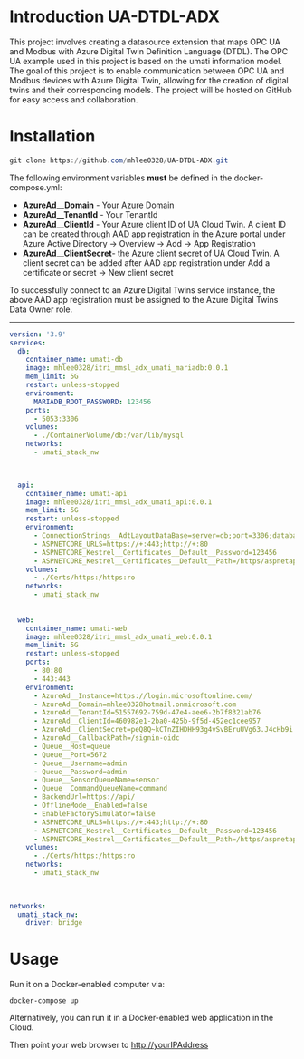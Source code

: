 # Introduction UA-DTDL-ADX

This project involves creating a datasource extension that maps OPC UA and Modbus with Azure Digital Twin Definition Language (DTDL). The OPC UA example used in this project is based on the umati information model. The goal of this project is to enable communication between OPC UA and Modbus devices with Azure Digital Twin, allowing for the creation of digital twins and their corresponding models. The project will be hosted on GitHub for easy access and collaboration.



# Installation

```powershell
git clone https://github.com/mhlee0328/UA-DTDL-ADX.git
```

The following environment variables **must** be defined in the docker-compose.yml:

* **AzureAd__Domain** - Your Azure Domain
* **AzureAd__TenantId** - Your TenantId
* **AzureAd__ClientId**  - Your Azure client ID of UA Cloud Twin. A client ID can be created through AAD app registration in the Azure portal under Azure Active Directory -> Overview -> Add -> App Registration
* **AzureAd__ClientSecret**- the Azure client secret of UA Cloud Twin. A client secret can be added after AAD app registration under Add a certificate or secret -> New client secret

To successfully connect to an Azure Digital Twins service instance, the above AAD app registration must be assigned to the Azure Digital Twins Data Owner role.

****

```yaml
version: '3.9'
services:
  db:
    container_name: umati-db
    image: mhlee0328/itri_mmsl_adx_umati_mariadb:0.0.1
    mem_limit: 5G
    restart: unless-stopped
    environment:
      MARIADB_ROOT_PASSWORD: 123456
    ports:
      - 5053:3306
    volumes:
      - ./ContainerVolume/db:/var/lib/mysql
    networks:
      - umati_stack_nw
 


  api:
    container_name: umati-api
    image: mhlee0328/itri_mmsl_adx_umati_api:0.0.1
    mem_limit: 5G
    restart: unless-stopped
    environment:
      - ConnectionStrings__AdtLayoutDataBase=server=db;port=3306;database=adt_layout;user=root;password=123456
      - ASPNETCORE_URLS=https://+:443;http://+:80
      - ASPNETCORE_Kestrel__Certificates__Default__Password=123456
      - ASPNETCORE_Kestrel__Certificates__Default__Path=/https/aspnetapp.pfx
    volumes:
      - ./Certs/https:/https:ro
    networks:
      - umati_stack_nw
      
 
  web:
    container_name: umati-web
    image: mhlee0328/itri_mmsl_adx_umati_web:0.0.1
    mem_limit: 5G
    restart: unless-stopped
    ports:
      - 80:80
      - 443:443
    environment:
      - AzureAd__Instance=https://login.microsoftonline.com/
      - AzureAd__Domain=mhlee0328hotmail.onmicrosoft.com
      - AzureAd__TenantId=51557692-759d-47e4-aee6-2b7f8321ab76
      - AzureAd__ClientId=460982e1-2ba0-425b-9f5d-452ec1cee957
      - AzureAd__ClientSecret=peQ8Q~kCTnZIHDHH93g4vSvBEruUVg63.J4cHb9i
      - AzureAd__CallbackPath=/signin-oidc
      - Queue__Host=queue
      - Queue__Port=5672
      - Queue__Username=admin
      - Queue__Password=admin
      - Queue__SensorQueueName=sensor
      - Queue__CommandQueueName=command
      - BackendUrl=https://api/
      - OfflineMode__Enabled=false
      - EnableFactorySimulator=false
      - ASPNETCORE_URLS=https://+:443;http://+:80
      - ASPNETCORE_Kestrel__Certificates__Default__Password=123456
      - ASPNETCORE_Kestrel__Certificates__Default__Path=/https/aspnetapp.pfx
    volumes:
      - ./Certs/https:/https:ro
    networks:
      - umati_stack_nw
     

     
networks:
  umati_stack_nw:
    driver: bridge
```



# Usage

Run it on a Docker-enabled computer via:

    docker-compose up

Alternatively, you can run it in a Docker-enabled web application in the Cloud.

Then point your web browser to <http://yourIPAddress>